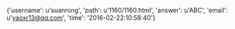 {'username': u'suanrong', 'path': u'1160/1160.html', 'answer': u'ABC', 'email': u'yaoxr13@qq.com', 'time': '2016-02-22:10:58:40'}